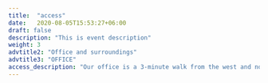 ```yaml
---
title:  "access"
date:   2020-08-05T15:53:27+06:00
draft: false
description: "This is event description"
weight: 3
advtitle2: "Office and surroundings"
advtitle3: "OFFICE"
access_description: "Our office is a 3-minute walk from the west and north exits of Shimokitazawa Station on the Keio Inokashira Line and Odakyu Odawara Line. If you take the express train, it is less than 10 minutes from Shibuya."
---
```

